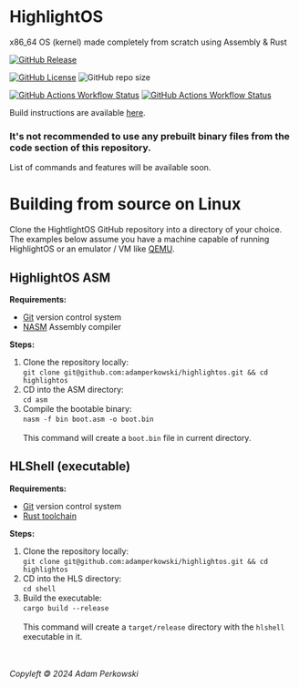 # HighlightOS

<!-- logo instead of name -->

x86_64 OS (kernel) made completely from scratch using Assembly & Rust

[![GitHub Release](https://img.shields.io/github/v/release/adamperkowski/highlightos?label=Latest%20Released%20Version)](https://github.com/adamperkowski/highlightos/releases)

[![GitHub License](https://img.shields.io/github/license/adamperkowski/highlightos?label=License)](https://github.com/adamperkowski/highlightos/blob/main/LICENSE) ![GitHub repo size](https://img.shields.io/github/repo-size/adamperkowski/highlightos?label=Repo%20Size)

[![GitHub Actions Workflow Status](https://img.shields.io/github/actions/workflow/status/adamperkowski/highlightos/asm.yml?branch=main&label=ASM%20Build)](https://github.com/adamperkowski/highlightos/actions) [![GitHub Actions Workflow Status](https://img.shields.io/github/actions/workflow/status/adamperkowski/highlightos/rust.yml?branch=main&label=HLShell%20Build)](https://github.com/adamperkowski/highlightos/actions)

Build instructions are available [here](#building-from-source-on-linux).

### It's not recommended to use any prebuilt binary files from the code section of this repository.

<!-- showcase -->
<!-- features -->
List of commands and features will be available soon.

<!-- installation & docs -->
# Building from source on Linux
Clone the HightlightOS GitHub repository into a directory of your choice. The examples below assume you have a machine capable of running HighlightOS or an emulator / VM like [QEMU](https://www.qemu.org).

## HighlightOS ASM
**Requirements:**
 - [Git](https://git-scm.com) version control system
 - [NASM](https://nasm.us) Assembly compiler

**Steps:**
 1. Clone the repository locally:<br>`git clone git@github.com:adamperkowski/highlightos.git && cd highlightos`
 2. CD into the ASM directory:<br>`cd asm`
 3. Compile the bootable binary:<br>`nasm -f bin boot.asm -o boot.bin`<br><br>This command will create a `boot.bin` file in current directory.

## HLShell (executable)
**Requirements:**
 - [Git](https://git-scm.com) version control system
 - [Rust toolchain](https://www.rust-lang.org/tools/install)

**Steps:**
 1. Clone the repository locally:<br>`git clone git@github.com:adamperkowski/highlightos.git && cd highlightos`
 2. CD into the HLS directory:<br>`cd shell`
 3. Build the executable:<br>`cargo build --release`<br><br>This command will create a `target/release` directory with the `hlshell` executable in it.

<!-- contributing -->

<br><br>
*Copyleft 🄯 2024  Adam Perkowski*